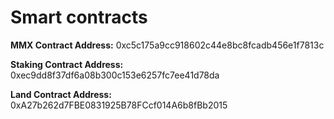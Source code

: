 # Smart contracts

**MMX Contract Address:** 0xc5c175a9cc918602c44e8bc8fcadb456e1f7813c

**Staking Contract Address:** 0xec9dd8f37df6a08b300c153e6257fc7ee41d78da

**Land Contract Address:** 0xA27b262d7FBE0831925B78FCcf014A6b8fBb2015

